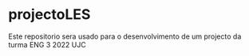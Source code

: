 # projectoLES
Este repositorio sera usado para o desenvolvimento de um projecto da turma ENG 3 2022 UJC
